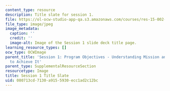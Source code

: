 ```yaml
---
content_type: resource
description: Title slate for session 1.
file: https://ol-ocw-studio-app-qa.s3.amazonaws.com/courses/res-15-002-mission-metrics-finance-training-for-federal-credit-program-professionals-summer-2016/080713cd7130a9155930ecc1ad2c12bc_RES15-002_Session_1.jpg
file_type: image/jpeg
image_metadata:
  caption: ''
  credit: ''
  image-alt: Image of the Session 1 slide deck title page.
learning_resource_types: []
ocw_type: OCWImage
parent_title: 'Session 1: Program Objectives - Understanding Mission and How Best
  to Achieve It'
parent_type: SupplementalResourceSection
resourcetype: Image
title: Session 1 Title Slate
uid: 080713cd-7130-a915-5930-ecc1ad2c12bc
---
```


